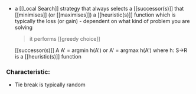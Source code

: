 - a [[Local Search]] strategy that always selects a [[successor(s)]] that [[minimises]] (or [[maximises]]) a [[heuristic(s)]] function which is typically the loss (or gain) - dependent on what kind of problem you are solving
	>it performs [[greedy choice]]

	[[successor(s)]] A
	A' = argmin h(A') or A' = argmax h(A')
	where h: S→R is a [[heuristic(s)]] function

### Characteristic:
- Tie break is typically random